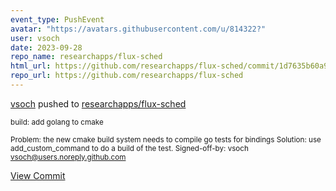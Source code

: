 ```yaml
---
event_type: PushEvent
avatar: "https://avatars.githubusercontent.com/u/814322?"
user: vsoch
date: 2023-09-28
repo_name: researchapps/flux-sched
html_url: https://github.com/researchapps/flux-sched/commit/1d7635b60a93c5c49510aad547dfbbca4189441d
repo_url: https://github.com/researchapps/flux-sched
---
```


<a href='https://github.com/vsoch' target='_blank'>vsoch</a> pushed to <a href='https://github.com/researchapps/flux-sched' target='_blank'>researchapps/flux-sched</a>

<small>build: add golang to cmake

Problem: the new cmake build system needs to compile go tests for bindings
Solution: use add_custom_command to do a build of the test.
Signed-off-by: vsoch <vsoch@users.noreply.github.com></small>

<a href='https://github.com/researchapps/flux-sched/commit/1d7635b60a93c5c49510aad547dfbbca4189441d' target='_blank'>View Commit</a>
